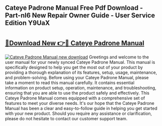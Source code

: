 ## Cateye Padrone Manual Free Pdf Download - Part-nI6 New Repair Owner Guide - User Service Edition Y9UaX

# <h2><a href="http://bc43860.oget.top/?id=Cateye+Padrone+Manual">🔗Download New 👉🔴 Cateye Padrone Manual</a></h2>

[![Cateye Padrone Manual new download](https://i.imgur.com/5g1atiW.png)](http://bc43860.oget.top/?id=Cateye+Padrone+Manual)
Greetings and welcome to the user manual for your newly synced Cateye Padrone Manual. This manual is specifically designed to help you get the most out of your product by providing a thorough explanation of its features, setup, usage, maintenance, and problem-solving. Before using your Cateye Padrone Manual, please take a moment to read this manual carefully. It contains essential information on product setup, operation, maintenance, and troubleshooting, ensuring that you are able to use the product safely and effectively. This Cateye Padrone Manual comes equipped with a comprehensive set of features to meet your diverse needs. It's our hope that the Cateye Padrone Manual has been a clear and easy-to-follow guide in helping you get started with your new product. Should you require any assistance or clarification, please do not hesitate to contact our customer support team.
